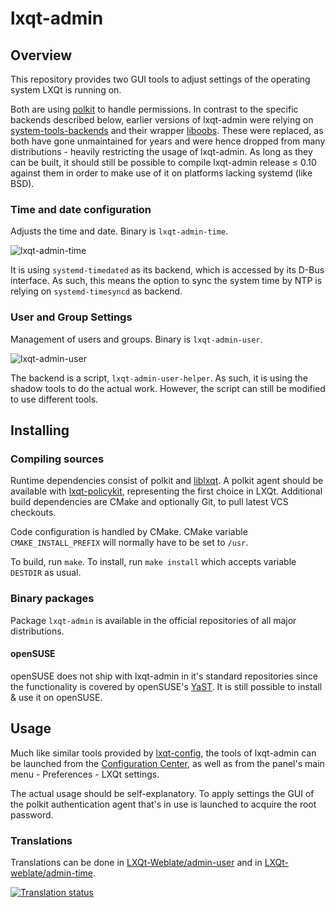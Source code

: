 # lxqt-admin

## Overview

This repository provides two GUI tools to adjust settings of the operating
system LXQt is running on.

Both are using [polkit](https://www.freedesktop.org/wiki/Software/polkit/) to
handle permissions. In contrast to the specific backends described below, earlier
versions of lxqt-admin were relying on
[system-tools-backends](http://system-tools-backends.freedesktop.org) and their
wrapper [liboobs](https://developer.gnome.org/liboobs/). These were replaced, as both
have gone unmaintained for years and were hence dropped from many distributions - heavily
restricting the usage of lxqt-admin. As long as they can be built, it should still
be possible to compile lxqt-admin release ≤ 0.10 against them in order to make
use of it on platforms lacking systemd (like BSD).

### Time and date configuration

Adjusts the time and date. Binary is `lxqt-admin-time`.

![lxqt-admin-time](lxqt-admin-time.png)

It is using `systemd-timedated` as its backend, which is accessed by its D-Bus
interface. As such, this means the option to sync the system time by NTP is
relying on `systemd-timesyncd` as backend.

### User and Group Settings

Management of users and groups. Binary is `lxqt-admin-user`.

![lxqt-admin-user](lxqt-admin-user.png)

The backend is a script, `lxqt-admin-user-helper`. As such, it is using
the shadow tools to do the actual work. However, the script can still be modified to use
different tools.

## Installing

### Compiling sources

Runtime dependencies consist of polkit and [liblxqt](https://github.com/lxqt/liblxqt).
A polkit agent should be available with
[lxqt-policykit](https://github.com/lxqt/lxqt-policykit/), representing the first
choice in LXQt. Additional build dependencies are CMake and optionally Git, to pull
latest VCS checkouts. 

Code configuration is handled by CMake. CMake variable `CMAKE_INSTALL_PREFIX`
will normally have to be set to `/usr`.

To build, run `make`. To install, run `make install` which accepts variable `DESTDIR` as usual.

### Binary packages

Package `lxqt-admin` is available in the official repositories of all major distributions.

#### openSUSE

openSUSE does not ship with lxqt-admin in it's standard repositories since the
functionality is covered by openSUSE's [YaST](http://yast.github.io/).
It is still possible to install & use it on openSUSE. 

## Usage

Much like similar tools provided by [lxqt-config](https://github.com/lxqt/lxqt-config),
the tools of lxqt-admin can be launched from the
[Configuration Center](https://github.com/lxqt/lxqt-config#configuration-center),
as well as from the panel's main menu - Preferences - LXQt settings.

The actual usage should be self-explanatory. To apply settings the GUI of the
polkit authentication agent that's in use is launched to acquire the root password.


### Translations

Translations can be done in 
[LXQt-Weblate/admin-user](https://translate.lxqt-project.org/projects/lxqt-configuration/lxqt-admin-user/)
and in [LXQt-weblate/admin-time](https://translate.lxqt-project.org/projects/lxqt-configuration/lxqt-admin-time/).

<a href="https://translate.lxqt-project.org/projects/lxqt-configuration/lxqt-admin-user/">
<img src="https://translate.lxqt-project.org/widgets/lxqt-configuration/-/lxqt-admin-user/multi-auto.svg" alt="Translation status" />
</a>
